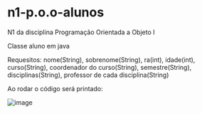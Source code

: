 # n1-p.o.o-alunos

N1 da disciplina Programação Orientada a Objeto I

Classe aluno em java

Requesitos: nome(String), sobrenome(String), ra(int), idade(int), curso(String), coordenador do curso(String), semestre(String), disciplinas(String), professor de cada disciplina(String)

Ao rodar o código será printado:

![image](https://user-images.githubusercontent.com/100394244/225049379-ea69662c-3cf3-46ee-876c-f210a399b708.png)
